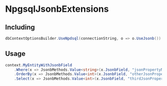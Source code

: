 # NpgsqlJsonbExtensions

## Including

```csharp
dbContextOptionsBuilder.UseNpdsql(connectionString, o => o.UseJsonb())
```

## Usage

```csharp
context.MyEntityWithJsonbField
	.Where(x => JsonbMethods.Value<string>(x.JsonbField, "jsonPropertyName") == "someValue")
	.OrderBy(x => JsonbMethods.Value<int>(x.JsonbField, "otherJsonPropertyName"))
	.Select(x => JsonbMethods.Value<int>(x.JsonbField, "thirdJsonPropertyName")).ToList();
```
